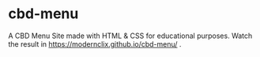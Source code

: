 # cbd-menu
A CBD Menu Site made with HTML &amp; CSS for educational purposes.
Watch the result in https://modernclix.github.io/cbd-menu/ .
